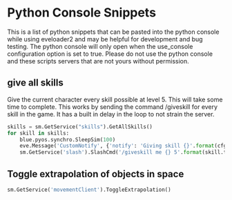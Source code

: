 # Python Console Snippets

This is a list of python snippets that can be pasted into the python console while using eveloader2 and may be helpful for development and bug testing.  The python console will only open when the use_console configuration option is set to true.  Please do not use the python console and these scripts servers that are not yours without permission.  

## give all skills

Give the current character every skill possible at level 5.  This will take some time to complete.  This works by sending the command /giveskill for every skill in the game.  It has a built in delay in the loop to not strain the server.

``` python
skills = sm.GetService("skills").GetAllSkills()
for skill in skills:
    blue.pyos.synchro.SleepSim(100)
    eve.Message('CustomNotify', {'notify': 'Giving skill {}'.format(cfg.invtypes.Get(skill.typeID))})
    sm.GetService('slash').SlashCmd('/giveskill me {} 5'.format(skill.typeID))

```

## Toggle extrapolation of objects in space

``` python
sm.GetService('movementClient').ToggleExtrapolation()
```
